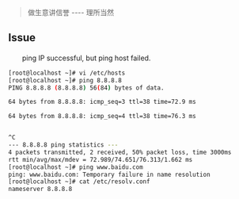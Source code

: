 > 做生意讲信誉 ---- 理所当然


## Issue
　　ping IP successful, but ping host failed.

<!--more-->
```bash
[root@localhost ~]# vi /etc/hosts
[root@localhost ~]# ping 8.8.8.8
PING 8.8.8.8 (8.8.8.8) 56(84) bytes of data.

64 bytes from 8.8.8.8: icmp_seq=3 ttl=38 time=72.9 ms

64 bytes from 8.8.8.8: icmp_seq=4 ttl=38 time=76.3 ms


^C
--- 8.8.8.8 ping statistics ---
4 packets transmitted, 2 received, 50% packet loss, time 3000ms
rtt min/avg/max/mdev = 72.989/74.651/76.313/1.662 ms
[root@localhost ~]# ping www.baidu.com
ping: www.baidu.com: Temporary failure in name resolution
[root@localhost ~]# cat /etc/resolv.conf
nameserver 8.8.8.8

```